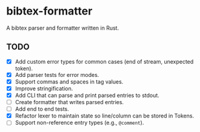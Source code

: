 # bibtex-formatter

A bibtex parser and formatter written in Rust.

## TODO

- [x] Add custom error types for common cases (end of stream, unexpected token).
- [x] Add parser tests for error modes.
- [x] Support commas and spaces in tag values.
- [x] Improve stringification.
- [x] Add CLI that can parse and print parsed entries to stdout.
- [ ] Create formatter that writes parsed entries.
- [ ] Add end to end tests.
- [x] Refactor lexer to maintain state so line/column can be stored in Tokens.
- [ ] Support non-reference entry types (e.g., `@comment`).
